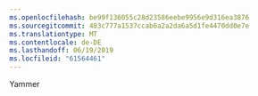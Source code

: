 ```yaml
---
ms.openlocfilehash: be99f136055c28d23586eebe9956e9d316ea3876
ms.sourcegitcommit: 483c777a1537ccab6a2a2da6a5d1fe4470dd0e7e
ms.translationtype: MT
ms.contentlocale: de-DE
ms.lasthandoff: 06/19/2019
ms.locfileid: "61564461"
---
```

Yammer